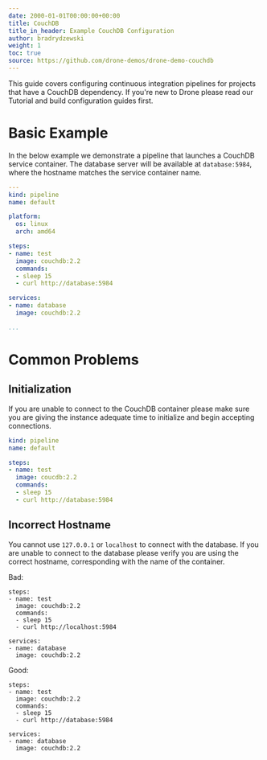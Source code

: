 ```yaml
---
date: 2000-01-01T00:00:00+00:00
title: CouchDB
title_in_header: Example CouchDB Configuration
author: bradrydzewski
weight: 1
toc: true
source: https://github.com/drone-demos/drone-demo-couchdb
---
```


This guide covers configuring continuous integration pipelines for projects that have a CouchDB dependency. If you're new to Drone please read our Tutorial and build configuration guides first.

# Basic Example

In the below example we demonstrate a pipeline that launches a CouchDB service container. The database server will be available at `database:5984`, where the hostname matches the service container name.

```yaml {linenos=table}
---
kind: pipeline
name: default

platform:
  os: linux
  arch: amd64

steps:
- name: test
  image: couchdb:2.2
  commands:
  - sleep 15
  - curl http://database:5984

services:
- name: database
  image: couchdb:2.2

...
```

# Common Problems

## Initialization

If you are unable to connect to the CouchDB container please make sure you
are giving the instance adequate time to initialize and begin accepting
connections.

```yaml {linenos=table,hl_lines=["8"]}
kind: pipeline
name: default

steps:
- name: test
  image: coucdb:2.2
  commands:
  - sleep 15
  - curl http://database:5984
```

## Incorrect Hostname

You cannot use `127.0.0.1` or `localhost` to connect with the database. If you are unable to connect to the database please verify you are using the correct hostname, corresponding with the name of the container. 

Bad:

```
steps:
- name: test
  image: couchdb:2.2
  commands:
  - sleep 15
  - curl http://localhost:5984

services:
- name: database
  image: couchdb:2.2
```

Good:

```
steps:
- name: test
  image: couchdb:2.2
  commands:
  - sleep 15
  - curl http://database:5984

services:
- name: database
  image: couchdb:2.2
```
